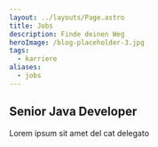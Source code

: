 ```yaml
---
layout: ../layouts/Page.astro
title: Jobs
description: Finde deinen Weg
heroImage: /blog-placeholder-3.jpg
tags:
  - karriere
aliases:
  - jobs
---
```


## Senior Java Developer
Lorem ipsum sit amet del cat delegato


